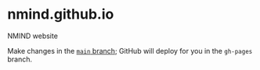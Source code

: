 # nmind.github.io
NMIND website

Make changes in the [`main` branch](https://github.com/nmind/nmind.github.io/tree/main); GitHub will deploy for you in the `gh-pages` branch.
